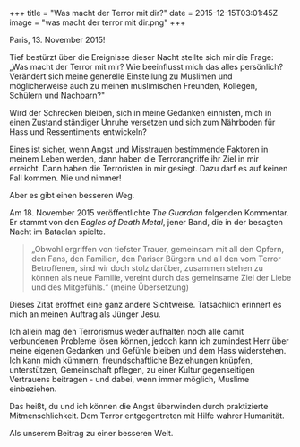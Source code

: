 +++
title = "Was macht der Terror mit dir?"
date = 2015-12-15T03:01:45Z
image = "was macht der terror mit dir.png"
+++

Paris, 13. November 2015!

Tief bestürzt über die Ereignisse dieser Nacht stellte sich mir die Frage: „Was macht der Terror mit mir? Wie beeinflusst mich das alles persönlich? Verändert sich meine generelle Einstellung zu Muslimen und möglicherweise auch zu meinen muslimischen Freunden, Kollegen, Schülern und Nachbarn?"

Wird der Schrecken bleiben, sich in meine Gedanken einnisten, mich in einen Zustand ständiger Unruhe versetzen und sich zum Nährboden für Hass und Ressentiments entwickeln?

Eines ist sicher, wenn Angst und Misstrauen bestimmende Faktoren in meinem Leben werden, dann haben die Terrorangriffe ihr Ziel in mir erreicht. Dann haben die Terroristen in mir gesiegt. Dazu darf es auf keinen Fall kommen. Nie und nimmer!

Aber es gibt einen besseren Weg.

Am 18. November 2015 veröffentlichte *The Guardian* folgenden Kommentar. Er stammt von den *Eagles of Death Metal*, jener Band, die in der besagten Nacht im Bataclan spielte.

>„Obwohl ergriffen von tiefster Trauer, gemeinsam mit all den Opfern, den Fans, den Familien, den Pariser Bürgern und all den vom Terror Betroffenen, sind wir doch stolz darüber, zusammen stehen zu können als neue Familie, vereint durch das gemeinsame Ziel der Liebe und des Mitgefühls.“ (meine Übersetzung)

Dieses Zitat eröffnet eine ganz andere Sichtweise. Tatsächlich erinnert es mich an meinen Auftrag als Jünger Jesu.

Ich allein mag den Terrorismus weder aufhalten noch alle damit verbundenen Probleme lösen können, jedoch kann ich zumindest Herr über meine eigenen Gedanken und Gefühle bleiben und dem Hass widerstehen. Ich kann mich kümmern, freundschaftliche Beziehungen knüpfen, unterstützen, Gemeinschaft pflegen, zu einer Kultur gegenseitigen Vertrauens beitragen - und dabei, wenn immer möglich, Muslime einbeziehen.

Das heißt, du und ich können die Angst überwinden durch praktizierte Mitmenschlichkeit. Dem Terror entgegentreten mit Hilfe wahrer Humanität.

Als unserem Beitrag zu einer besseren Welt.
